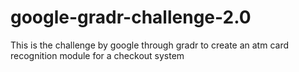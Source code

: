 # google-gradr-challenge-2.0
This is the challenge by google through gradr to create an atm card recognition module for a checkout system
